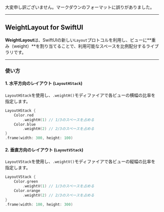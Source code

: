 大変申し訳ございません。マークダウンのフォーマットに誤りがありました。

-----

## WeightLayout for SwiftUI

**WeightLayout**は、SwiftUIの新しい`Layout`プロトコルを利用し、ビューに\*\*重み（weight）\*\*を割り当てることで、利用可能なスペースを比例配分するライブラリです。

-----

### 使い方

#### 1\. 水平方向のレイアウト (`LayoutHStack`)

`LayoutHStack`を使用し、`.weightH()`モディファイアで各ビューの横幅の比率を指定します。

```swift
LayoutHStack {
    Color.red
        .weightH(1) // 1/3のスペースを占める
    Color.blue
        .weightH(2) // 2/3のスペースを占める
}
.frame(width: 300, height: 100)
```

#### 2\. 垂直方向のレイアウト (`LayoutVStack`)

`LayoutVStack`を使用し、`.weightV()`モディファイアで各ビューの縦幅の比率を指定します。

```swift
LayoutVStack {
    Color.green
        .weightV(1) // 1/3のスペースを占める
    Color.orange
        .weightV(2) // 2/3のスペースを占める
}
.frame(width: 100, height: 300)
```

